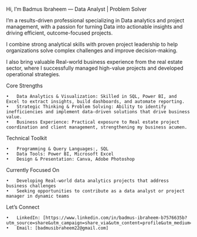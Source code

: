 Hi, 
I’m Badmus Ibraheem — Data Analyst  | Problem Solver

I’m a results-driven professional specializing in Data analytics and project management, with a passion for turning Data into actionable insights and driving efficient, outcome-focused projects.

I combine strong analytical skills with proven project leadership to help organizations solve complex challenges and improve decision-making.

I also bring valuable Real-world business experience from the real estate sector, where I successfully managed high-value projects and developed operational strategies.

Core Strengths

	•	Data Analytics & Visualization: Skilled in SQL, Power BI, and Excel to extract insights, build dashboards, and automate reporting.
	•	Strategic Thinking & Problem Solving: Ability to identify inefficiencies and implement data-driven solutions that drive business value.
	•	Business Experience: Practical exposure to Real estate project coordination and client management, strengthening my business acumen.


Technical Toolkit

	•	Programming & Query Languages:, SQL
	•	Data Tools: Power BI, Microsoft Excel
	•	Design & Presentation: Canva, Adobe Photoshop

Currently Focused On

	•	Developing Real-world data analytics projects that address business challenges
	•	Seeking opportunities to contribute as a data analyst or project manager in dynamic teams


Let’s Connect

	•	LinkedIn: [https://www.linkedin.com/in/badmus-ibraheem-b7576635b?utm_source=share&utm_campaign=share_via&utm_content=profile&utm_medium=ios_app]
	•	Email: [badmusibraheem22@gmail.com]
